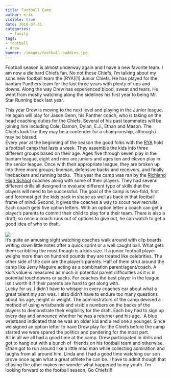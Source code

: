 ```yaml
---
title: Football Camp
author: erik
visible: true
date: 2010-07-31
categories:
  - family
tags: 
- football
- drew
banner: /images/football-buddies.jpg
---
```

Football season is almost underway again and I have a new favorite team. I am now a die hard Chiefs fan. No not those Chiefs, I&#8217;m talking about my sons new football team the [RYA][1] Junior Chiefs. He has played for the bantam Panthers team for the last three years with plenty of ups and downs. Along the way Drew has experienced blood, sweat and tears. He went from mostly watching along the sidelines his first year to being Mr. Star Running back last year.

<div>
</div>

<div>
  This year Drew is moving to the next level and playing in the Junior league. He again will play for Jason Genn, his Panther coach, who is taking on the head coaching duties for the Chiefs. Several of his past teammates will be joining him including Cole, Damon, Dylan, E.J., Ethan and Mason. The Chiefs look like they may be a contender for a championship, although i may be biased.
</div>

<div>
</div>

<div>
  Every year at the beginning of the season the good folks with the <a href="http://myrya.com/football.html">RYA</a> hold a football camp that lasts a week. They assemble the kids into three different groups based on their age. Ages five through seven play in the bantam league, eight and nine are juniors and ages ten and eleven play in the senior league. Once with their appropriate league, they are broken up into three more groups; lineman, defensive backs and receivers, and finally linebackers and running backs.  This year the camp was ran by the <a href="http://schools.birdvilleschools.net/rhs/site/default.asp">Richland High School</a> coaches along with some of their players. They had several different drills all designed to evaluate different type of skills that the players will need to be successful. The goal of the camp is two-fold, first and foremost get the kids back in shape as well as back in that football frame of mind. Second, it gives the coaches a way to scout new recruits. Each coach gets five option letters. With an option letter a coach can get a player&#8217;s parents to commit their child to play for a their team. There is also a draft, so once a coach runs out of options to give out, he can watch to get a good idea of who to draft.
<br/><br/>
  <img src="/images/drew_and_pickle.jpg" border="0" />
<br/>
  It&#8217;s quite an amusing sight watching coaches walk around with clip boards writing down little notes after a quick sprint or a well caught ball. What gets them scribbling the most though is a kids size. If a junior football player weighs more than on hundred pounds they are treated like celebrities. The other side of the coin are the player&#8217;s parents. Half of them strut around the camp like Jerry Maguire acting as a combination parent/agent/coach. A kid&#8217;s value is measured as much in potential parent difficulties as it is in potential touchdowns or sacks. For coaches the best player in the league isn&#8217;t worth it if their parents are hard to get along with.
</div>

<div>
</div>

<div>
  Lucky for us, I didn&#8217;t have to whisper in every coaches ear about what a great talent my son was. I also didn&#8217;t have to endure too many questions about his age, height or weight. The administrators of the camp devised a method of using wristbands and visible numbers on the backs of the players to demonstrate their eligibility for the draft. Each boy had to sign up every day and announce whether he was a returner and his age.  A blue wristband indicated that he was an older kid and a red one a younger. Since we signed an option letter to have Drew play for the Chiefs before the camp started we were spared the politics and pandering for the most part.
</div>

<div>
</div>

<div>
  All in all we all had a good time at the camp. Drew participated in drills and got to hang out with a bunch of  friends on his football team and otherwise. Ethan got to run around like a little mad man while collecting admiration and laughs from all around him. Linda and I had a good time watching our son prove once again what a great athlete he can be. I have to admit though that chasing the other makes me wonder what happened to my youth. I&#8217;m looking forward to the football season, Go Chiefs!!!
</div>
